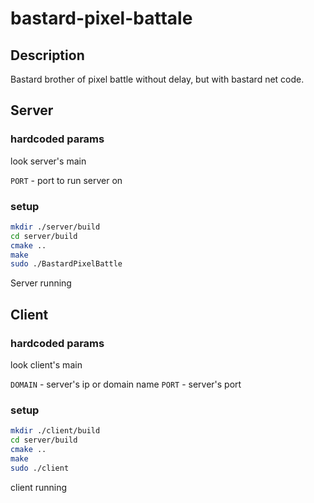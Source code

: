 # bastard-pixel-battale
## Description
Bastard brother of pixel battle without delay, but with bastard net code. 

## Server
### hardcoded params
look server's main 

`PORT` - port to run server on
### setup

```bash
mkdir ./server/build
cd server/build
cmake ..
make
sudo ./BastardPixelBattle 
```
Server running

## Client
### hardcoded params
look client's main 

`DOMAIN` - server's ip or domain name
`PORT` - server's port
### setup
```bash
mkdir ./client/build
cd server/build
cmake ..
make
sudo ./client 
```
client running
